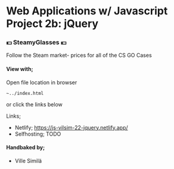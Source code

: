 # Web Applications w/ Javascript Project 2b: jQuery
### :dollar: SteamyGlasses :dollar:

Follow the Steam market- prices for all of the CS GO Cases

#### View with;
Open file location in browser
```
~../index.html
```

or click the links below

Links;
- Netlify; https://js-vilsim-22-jquery.netlify.app/
- Selfhosting; TODO


#### Handbaked by;
* Ville Similä
